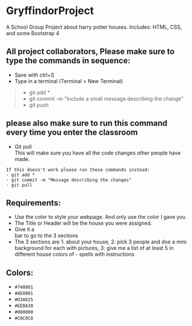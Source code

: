 # GryffindorProject
A School Group Project about harry potter houses. Includes: HTML, CSS, and some Bootstrap 4

## All project collaborators, Please make sure to type the commands in sequence:
- Save with ctrl+S
- Type in a terminal (Terminal > New Terminal)
> - git add *
> - git commit -m "Include a small message describing the change"
> - git push

## please also make sure to run this command every time you enter the classroom
- Git pull <br>
This will make sure you have all the code changes other people have made.
```
If this doesn't work please run these commands instead:
- git add *
- git commit -m "Message describing the changes"
- git pull
```

## Requirements:

- Use the color to style your webpage. And only use the color I gave you
- The Title or Header will be the house you were assigned.
- Give it a <nav> bar to go to the 3 sections
- The 3 sections are 1: about your house, 2: pick 3 people and doe a mini background for each with pictures, 3: give me a list of at least 5 in different house colors of - spells with instructions

## Colors:
  
- `#740001`
- `#AE0001`
- `#D3A625`
- `#EEBA30`
- `#000000`
- `#C0C0C0`
